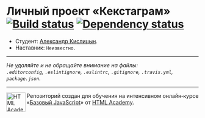 # Личный проект «Кекстаграм» [![Build status][travis-image]][travis-url] [![Dependency status][dependency-image]][dependency-url]

* Студент: [Александр Кислицын](https://up.htmlacademy.ru/javascript/5/user/8539).
* Наставник: `Неизвестно`.

---

_Не удаляйте и не обращайте внимание на файлы:_<br>
_`.editorconfig`, `.eslintignore`, `.eslintrc`, `.gitignore`, `.travis.yml`, `package.json`._

---

<a href="https://htmlacademy.ru/intensive/javascript"><img align="left" width="50" height="50" title="HTML Academy" src="https://up.htmlacademy.ru/static/img/intensive/javascript/logo-for-github.svg"></a>

Репозиторий создан для обучения на интенсивном онлайн‑курсе «[Базовый JavaScript](https://htmlacademy.ru/intensive/javascript)» от [HTML Academy](https://htmlacademy.ru).

[travis-image]: https://travis-ci.org/htmlacademy-javascript/8539-kekstagram.svg?branch=master
[travis-url]: https://travis-ci.org/htmlacademy-javascript/8539-kekstagram
[dependency-image]: https://david-dm.org/htmlacademy-javascript/8539-kekstagram.svg?style=flat-square
[dependency-url]: https://david-dm.org/htmlacademy-javascript/8539-kekstagram
